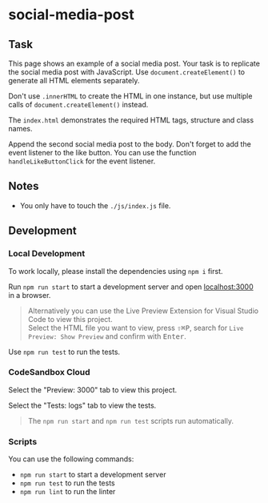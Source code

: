 # social-media-post

## Task

This page shows an example of a social media post. Your task is to replicate the social media post with JavaScript. Use `document.createElement()` to generate all HTML elements separately.

Don't use `.innerHTML` to create the HTML in one instance, but use multiple calls of `document.createElement()` instead.

The `index.html` demonstrates the required HTML tags, structure and class names.

Append the second social media post to the body. Don't forget to add the event listener to the like button. You can use the function `handleLikeButtonClick` for the event listener.

## Notes

- You only have to touch the `./js/index.js` file.

## Development

### Local Development

To work locally, please install the dependencies using `npm i` first.

Run `npm run start` to start a development server and open [localhost:3000](http://localhost:3000) in a browser.

> Alternatively you can use the Live Preview Extension for Visual Studio Code to view this project.  
> Select the HTML file you want to view, press <kbd>⇧</kbd><kbd>⌘</kbd><kbd>P</kbd>, search for `Live Preview: Show Preview` and confirm with <kbd>Enter</kbd>.

Use `npm run test` to run the tests.

### CodeSandbox Cloud

Select the "Preview: 3000" tab to view this project.

Select the "Tests: logs" tab to view the tests.

> The `npm run start` and `npm run test` scripts run automatically.

### Scripts

You can use the following commands:

- `npm run start` to start a development server
- `npm run test` to run the tests
- `npm run lint` to run the linter
